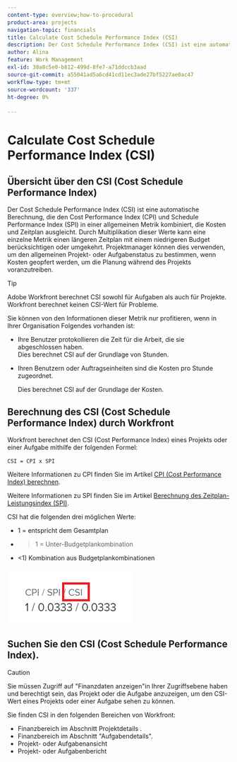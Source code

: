 ```yaml
---
content-type: overview;how-to-procedural
product-area: projects
navigation-topic: financials
title: Calculate Cost Schedule Performance Index (CSI)
description: Der Cost Schedule Performance Index (CSI) ist eine automatische Berechnung, die den Cost Performance Index (CPI) und Schedule Performance Index (SPI) in einer allgemeinen Metrik kombiniert, die Kosten und Zeitplan ausgleicht.
author: Alina
feature: Work Management
exl-id: 38a8c5e0-b812-499d-8fe7-a71ddccb3aad
source-git-commit: a55041ad5a6cd41cd11ec3ade27bf5227ae0ac47
workflow-type: tm+mt
source-wordcount: '337'
ht-degree: 0%

---
```


# Calculate Cost Schedule Performance Index (CSI)

<!--
<p data-mc-conditions="QuicksilverOrClassic.Draft mode">(NOTE: Linked to the product. Do not change link.) </p>
-->

## Übersicht über den CSI (Cost Schedule Performance Index)

Der Cost Schedule Performance Index (CSI) ist eine automatische Berechnung, die den Cost Performance Index (CPI) und Schedule Performance Index (SPI) in einer allgemeinen Metrik kombiniert, die Kosten und Zeitplan ausgleicht. Durch Multiplikation dieser Werte kann eine einzelne Metrik einen längeren Zeitplan mit einem niedrigeren Budget berücksichtigen oder umgekehrt. Projektmanager können dies verwenden, um den allgemeinen Projekt- oder Aufgabenstatus zu bestimmen, wenn Kosten geopfert werden, um die Planung während des Projekts voranzutreiben.

>[!TIP]
>
>Adobe Workfront berechnet CSI sowohl für Aufgaben als auch für Projekte. Workfront berechnet keinen CSI-Wert für Probleme.

Sie können von den Informationen dieser Metrik nur profitieren, wenn in Ihrer Organisation Folgendes vorhanden ist:

* Ihre Benutzer protokollieren die Zeit für die Arbeit, die sie abgeschlossen haben.\
   Dies berechnet CSI auf der Grundlage von Stunden.
* Ihren Benutzern oder Auftragseinheiten sind die Kosten pro Stunde zugeordnet. 

   Dies berechnet CSI auf der Grundlage der Kosten.

## Berechnung des CSI (Cost Schedule Performance Index) durch Workfront

Workfront berechnet den CSI (Cost Performance Index) eines Projekts oder einer Aufgabe mithilfe der folgenden Formel:

```
CSI = CPI x SPI
```

Weitere Informationen zu CPI finden Sie im Artikel [CPI (Cost Performance Index) berechnen](../../../manage-work/projects/project-finances/calculate-cpi.md).

Weitere Informationen zu SPI finden Sie im Artikel [Berechnung des Zeitplan-Leistungsindex (SPI)](../../../manage-work/projects/project-finances/calculate-spi.md).

CSI hat die folgenden drei möglichen Werte:

* 1 = entspricht dem Gesamtplan   
* 
   >1 = Unter-Budgetplankombination
* &lt;1) Kombination aus Budgetplankombinationen

![](assets/csi-highlighted.png)

## Suchen Sie den CSI (Cost Schedule Performance Index).

>[!CAUTION]
>
>Sie müssen Zugriff auf &quot;Finanzdaten anzeigen&quot;in Ihrer Zugriffsebene haben und berechtigt sein, das Projekt oder die Aufgabe anzuzeigen, um den CSI-Wert eines Projekts oder einer Aufgabe sehen zu können.

Sie finden CSI in den folgenden Bereichen von Workfront:

* Finanzbereich im Abschnitt Projektdetails .
* Finanzbereich im Abschnitt &quot;Aufgabendetails&quot;.
* Projekt- oder Aufgabenansicht
* Projekt- oder Aufgabenbericht
